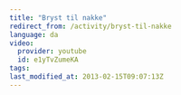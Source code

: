 ```yaml
---
title: "Bryst til nakke"
redirect_from: /activity/bryst-til-nakke
language: da
video:
  provider: youtube
  id: e1yTvZumeKA
tags:
last_modified_at: 2013-02-15T09:07:13Z
---
```



